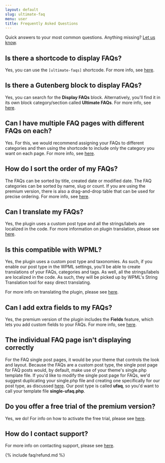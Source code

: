 ```yaml
---
layout: default
slug: ultimate-faq
menu: user
title: Frequently Asked Questions
---
```

Quick answers to your most common questions. Anything missing? [Let us know](https://www.etoilewebdesign.com/support-center/).

## <a name="shortcode"></a>Is there a shortcode to display FAQs?

Yes, you can use the `[ultimate-faqs]` shortcode. For more info, see [here](blocks-shortcodes/ultimate-faqs-shortcode).

## <a name="block"></a>Is there a Gutenberg block to display FAQs?

Yes, you can search for the **Display FAQs** block. Alternatively, you'll find it in its own block category/section called **Ultimate FAQs**. For more info, see [here](blocks-shortcodes/display-faqs-block).

## <a name="multiple-faq-pages"></a>Can I have multiple FAQ pages with different FAQs on each?

Yes. For this, we would recommend assigning your FAQs to different categories and then using the shortcode to include only the category you want on each page. For more info, see [here](blocks-shortcodes/ultimate-faqs-shortcode).

## <a name="sort-order"></a>How do I sort the order of my FAQs?

The FAQs can be sorted by title, created date or modified date. The FAQ categories can be sorted by name, slug or count. If you are using the premium version, there is also a drag-and-drop table that can be used for precise ordering. For more info, see [here](faqs/order).

## <a name="translate"></a>Can I translate my FAQs?

Yes, the plugin uses a custom post type and all the strings/labels are localized in the code. For more information on plugin translation, please see [here](labelling/translating).

## <a name="wpml"></a>Is this compatible with WPML?

Yes, the plugin uses a custom post type and taxonomies. As such, if you enable our post type in the WPML settings, you'll be able to create translations of your FAQs, categories and tags. As well, all the strings/labels are localized in the code. As such, they will be picked up by WPML's String Translation tool for easy direct translating. 

For more info on translating the plugin, please see [here](labelling/translating).

## <a name="custom-fields"></a>Can I add extra fields to my FAQs?

Yes, the premium version of the plugin includes the **Fields** feature, which lets you add custom fields to your FAQs. For more info, see [here](custom-fields).

## <a name="single-ufaq"></a>The individual FAQ page isn't displaying correctly

For the FAQ single post pages, it would be your theme that controls the look and layout. Because the FAQs are a custom post type, the single post page for FAQ posts would, by default, make use of your theme's single.php template file. If you'd like to modify the single post page for FAQs, we'd suggest duplicating your single.php file and creating one specifically for our post type, as discussed [here](https://codex.wordpress.org/Post_Type_Templates). Our post type is called **ufaq**, so you'd want to call your template file **single-ufaq.php**.

## <a name="trial"></a> Do you offer a free trial of the premium version?

Yes, we do! For info on how to activate the free trial, please see [here](premium/trial).

## <a name="support"></a> How do I contact support?

For more info on contacting support, please see [here](support/contact).

{% include faq/refund.md %}